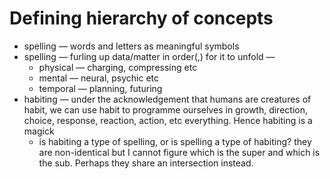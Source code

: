 # Defining hierarchy of concepts

* spelling — words and letters as meaningful symbols&#x20;
* spelling — furling up data/matter in order(,) for it to unfold —&#x20;
  * physical — charging, compressing etc&#x20;
  * mental — neural, psychic etc
  * temporal — planning, futuring
* habiting — under the acknowledgement that humans are creatures of habit, we can use habit to programme ourselves in growth, direction, choice, response, reaction, action, etc everything. Hence habiting is a magick
  * is habiting a type of spelling, or is spelling a type of habiting? they are non-identical but I cannot figure which is the super and which is the sub. Perhaps they share an intersection instead.&#x20;
